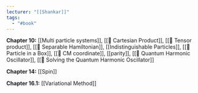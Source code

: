 ```yaml
---
lecturer: "[[Shankar]]"
tags:
  - "#book"
---
```

**Chapter 10:** [[Multi particle systems]], [[📘 Cartesian Product]], [[📘 Tensor product]], [[📘 Separable Hamiltonian]], [[Indistinguishable Particles]], [[📗 Particle in a Box]], [[📙 CM coordinate]], [[parity]], [[📘 Quantum Harmonic Oscillator]], [[📗 Solving the Quantum Harmonic Oscillator]]

**Chapter 14:** [[Spin]]

**Chapter 16.1:** [[Variational Method]]